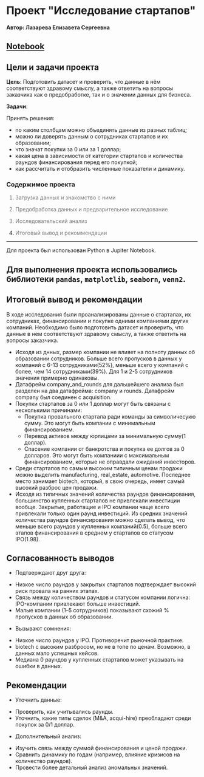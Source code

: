 # Проект "Исследование стартапов"

**Автор: Лазарева Елизавета Сергеевна**

## [Notebook](https://github.com/lazareva-liz/projects/blob/main/startups_analysis/startups_analysis.ipynb)

## Цели и задачи проекта
**Цель**: Подготовить датасет и проверить, что данные в нём соответствуют здравому смыслу, а также ответить на вопросы заказчика как о предобработке, так и о значении данных для бизнеса.


**Задачи**: 

Принять решения:
- по каким столбцам можно объединять данные из разных таблиц;
- можно ли доверять данным о сотрудниках стартапов и их образовании;
- что значат покупки за 0 или за 1 доллар;
- какая цена в зависимости от категории стартапов и количества раундов финансирования перед его покупкой;
- как рассчитать и отобразить численные показатели и динамику.


### Содержимое проекта

<font color='#777778'>   
    
1. Загрузка данных и знакомство с ними
    
2. Предобработка данных и предварительное исследование 
    
3. Исследовательский анализ
      
4. Итоговый вывод и рекоммендации</font>


---

Для проекта был использован Python в Jupiter Notebook.

Для выполнения проекта использовались библиотеки `pandas`, `matplotlib`, `seaborn`, `venn2`.
---

## Итоговый вывод и рекомендации
В ходе исследования были проанализированы данные о стартапах, их сотрудниках, финансировании и покупке одними компаниями других компаний. Необходимо было подготовить датасет и проверить, что данные в нем соответствуют здравому смыслу, а также ответить на вопросы заказчика.

 - Исходя из днных, размер компании не влияет на полноту данных об образовании сотрудников. Больше всего пропусков в данных у компаний с 6-13 сотрудниками(52%), меньше всего у компаний с более, чем 14 сотрудниками(39%). Для 1 и 2-5 сотрудников значения примерно одинаковы.
 - Датафрейм company_and_rounds для дальшейшего анализа был разделен на два датафрейма: company и rounds. Датафрейм company был соединен с acquisition.
 - Покупки стартапов за 0 или 1 доллар могут быть связаны с несколькими причинами:
   * Покупка провального стартапа ради команды за символичесукю сумму. Это могут быть компании с минимальным финансированием.
   * Перевод активов между юрлицами за минимальную сумму(1 доллар).
   * Спасение компании от банкротства и покупка ее долгов за 0 долларов. Это могут быть компаниии с максимальным финансированием, которые не оправдали ожиданий инвесторов.
 - Среди стартапов по самым высоким типичным ценам продажи можно выделить manufacturing, real_estate, automotive. Последнее место занимает biotech, который, в свою очередь, имеет самый высокий разброс цен продажи.
 - Исходя из типичных значений количества раундов финансирования, большинство купленных стартапов не привлекали инвестиции вообще. Закрытые, работащие и IPO компании чаще всего привлекали только один раунд инвестиций. Из средних значений количества раундов финансирования можно сделать вывод, что меньше всего раундов у купленных компаний(0.5), больше всего этапов финансирования в среднем у стартапов со статусом IPO(1.98).

## Согласованность выводов

* Подтверждают друг друга:

 - Низкое число раундов у закрытых стартапов подтверждает высокий риск провала на ранних этапах.
 - Связь между количеством раундов и статусом компании логична: IPO-компании привлекают больше инвестиций.
 - Малые компании (1–5 сотрудников) показывают схожий % пропусков в данных об образовании.

* Вызывают сомнения:

 - Низкое число раундов у IPO. Противоречит рыночной практике.
 - biotech с высоким разбросом, но не в топе по ценам. Возможно, в данных мало успешных кейсов.
 - Медиана 0 раундов у купленных стартапов может указывать на ошибки в данных.

## Рекомендации

* Уточнить данные:

 - Проверить, как учитывались раунды.
 - Уточнить, какие типы сделок (M&A, acqui-hire) преобладают среди покупок за 0/1 доллар.

* Дополнительный анализ:

 - Изучить связь между суммой финансирования и ценой продажи.
 - Сравнить динамику по годам (например, влияние кризисов на количество раундов).
 - Провести более детальный анализ аномальных значений.

